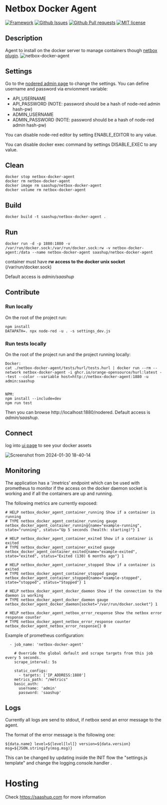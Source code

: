 # Netbox Docker Agent

[![Framework](https://img.shields.io/badge/framework-nodered-aa4444?logo=data%3Aimage%2Fpng%3Bbase64%2CiVBORw0KGgoAAAANSUhEUgAAAOEAAADhCAMAAAAJbSJIAAAAllBMVEWPAAD%2F%2F%2F%2BHAACMAACKAADo2dmFAACycnLm1dX79PTWrq6ZNDSeOjqnWVnw5ubInp7WtbWUGxvPq6u4f3%2B6hIS0d3fCkpLLpKTav7%2Ft4OCtZmbHm5ukUFCQCgqyZmaZKyvjyMi2b2%2Fjx8fcu7ulR0fGj4%2B8iIioTk7AhISYISHq0dGYLS2VGBiuW1usZWV9AACfPz%2BXExNKj0VlAAAKtklEQVR4nO2d53riOhCGZUkYTLKGnAQSrxO6lxJIwv3f3LE0kiwbV9Iwz3y%2FNi5Cr8qMyshLCAqFQqFQKBQKhUKhUCgUCoVCoVAoFAqFQqFQKBQKhUKhUCgUCoVCoVAoFAqFQqFQKBQKhUKhUCgUCoVCoVAoFAqFQqFQKBQKhUKhUCgUSohxVinOfjuXnxB%2FfvKdCvnLFf%2FtfJ6vZRUeqN%2FWWmS7eoCOM6O%2FndezRPt1AR0nbGNDZdP6gI5z99vZPUN8ILM%2BPPwp1QH6atTCSqQ9kfMFrXIWdNfWnkg9kfOHSjPJQ%2FGc3zJCxil9l4T%2FrpGQUTIPlx1w9VdIyNjcdoPXR8jXQcoLXB0h3WT83LUR0ijrya%2BMkM812Gwwur1CW8ruAM%2FbEMqZC4SVY5U2EdKZBOzsJRWMVXaUVymAsc9v576G2EQC%2Bi%2FQMKFunM6gQmB7o1%2BYIrLKws9mCnz8rbmctTpl%2BmG4WJxMon65wu7W7mQc7Ghomhsf1wfc%2FPjUgm4q11dieQMrY0dpWTzrCqu5iOE4%2FZ8HfKqZtQ7RbVLN6Od20%2BVZ%2F19QUKOfB6y%2F%2FrBTRBzMTC%2FdNzmJFoFfqmC5IT8OyA61AeMeJJn4h2yjzjprfRit1C9YUQ6Tg2BYLvB%2BQVwBzJ0AYL8NXi3WVmZ36FY4C3cuqV7Y3bwD9Rm0BJCtZXb31SNK6ax7HWMxji1ZTmLPUDeVD9L0VNBZbA5iQPoDWfykziYU6gxWl7%2FV8ilC0Vj7K3bZjJ8lFDU5umjGhoTBYrYLTsZ4fvc3%2FFxNNSSMwKuQ6SRc2qDB5W4LNiQcKxAmloFf5v2EMiQXWo2KsPpBRZjCYJQczLA9uLnMamQfMnvrqtwxIsc%2B3ZOhKH8106bJhY5yZEPz1vu7Mu2nCwmxPW2KjN7qgU7prhlj%2B5tyvZJvca78UTm2cinHkIvA1CpNPLwtzCFj3Z1X5G%2BMTV5WtqVzdFf5w4kmBQT8oBLZFbhGtq%2B5zf8dE5YGE8RBYQmzo7Kqfq69Yds66yRST9%2BAaCqgSlHJjzMyU091czpT%2FUCN79kCZ%2FuwcEhm5C8%2FykuX6dWQp232QbW4Wk%2Fet8QxcPJ6W66bl0o7Z7aivAFJj%2BIoGOLwpvwnPuCxE4%2F0RaoIMaiTBF2b5r5cx5bfvAS7%2FKFbkQpzZVMaXubIQYodF0mrXoyet4SKnQzmyitv1esIQ%2FHc7kIHDlKMj2yr5fnBUz%2BMNiP519%2BahL1LJhQ2NXQKdCWEcTbZON%2F5XQ2hYJwMcyCviFD0R7LaLIIrJiRyjszI9PDvsT9cLq%2BSUEoEdnNO3xt5i1YRKlFJOK%2F05LDP18rIRVinYxWBDPRVlkQbQ4jVLNur2N9SyyGHC13SKlOjGOleCwFNYEMtfbSSkPDaW%2BmTFvZCKTqvtZDQu20roBiSz%2Fu9cs3Cw8Xv1ZVKbASUq918KBQKhUJ9n6qDAVsu0rl2NYofb6WQsP1CwvYLCZvJ1ya696XJfkpfS9h1lZt9%2F9JkP6WvJbzXiwjulyZbJq9qfcoQdl0ts3H37CaqVykjHUHRiNB%2Fd21Rsp8Mkt3DXvqukcj5Q%2Fw0TV5k%2B7%2BDk21HQ2iKP4lwsrd6aK28Lucf5xCebKQwzuY6q0UbSWIVfHwa6Ji8eEJolhm5Dob8Y71fO8uQ3WaEbg4AIyoqo5d3VxHmHarlmQ%2F5GMJwq0N02VY17c2dusTI9rZudr3mhN6r%2BSE79Iaq00ZTc1glFZsjCB%2BTTNsvpkIdLEvj63iwZI%2FAl6GE7F%2FtqLmzCAWG3N5lH5NYfz4gq%2FoktOMFcAJspT%2Fh8qYJ43vwrZAb8eJkpY61pQ7T2bbUHFxkZv98JN7n%2FzXI63mEYAb0D3Xg6Cw10UOyv%2FCZefpoCJ1HLusA%2FvA30Gm5VSX5hGt96YcJH3UiU1mlc30XCJNznOJ2ivBB31nyNEABIaG6s54Ser1BNI4GJ%2BG6wSCKRIDiKaG3CMfjqF%2Fe0tOEkBVmOn%2BWcBU7iZdcQvib8GRQlU9ItLHJEnrRlnLOOKf7jc3YeZaX6cTPEsL3BES4wXrhFCtDGBhjkksYiG2YfEI4HG4duD0llN1cG5sM4c46js33Sb940maMkV2acLc3bzA%2Bqk9ISgktnRDChVUxIQuhDwQ5hOkYbMZ1pXROnLIm3KU2g2gxYoZwl85mE8IO%2FKLpFDmEshZUX00ReuB8GOVqcMZUMq9wnVPK04T6Da6O4NFhTcK53ZBObWkZocfsrOURjiGeHoxNihDi7Pl8F%2FRGtsmCgFU27Qe9SHlgRage2wTBUpaCGUwUEOqihC8KUPOwJGTGHz5bo5YTQji9kxyUyyP05TPHLGEAVgrKGWL%2BYdgBwR2QeX9vEUJCcJbCgx8u2o2XhOxtEIZhdIC%2B6yYVDuPH5Itmj8mLZxFCxI00RzbhJtU3DsZjKQ5VroFlaWQ67MZOvSgi%2FV41ZxEQDP%2B0h5f2CDnVms8ldG5k9jtpQhnEYUIiwLWKGCSIsWLquu0tZCno4zDq5LZ8t2ukz3XfpxniDmC3568n3InxvDiUZhFCVTF9Qgn%2BJIGuqY9TQm%2BftORY0K7Fv8Lky3ruLJ%2BQHCdW6CUQcjNZHXyaEGxZbPksQnDCL6Zop%2FJHe%2BozCUw7ApsQcn18kToSc8OKO9P8VitV33lhLLGdTbyFIiy1pY62C8QmBKd3Z56%2BkQn1tBnUMxabMGfuWkrINrtYs6X6HghP29KvJYQXefSQJdwmhLKaZyeD5hqEY9fsDL3brdQk8gStsnsOYR1%2FKCWHd8dbkhDKgt%2Bbp1%2Fr1iG1V1fkes%2Fpob2sx4da3uu7TQh36VeLCa1TGaofwh%2B6bMCMCMMD%2FdAc6LEIU%2B2wXBlCZdb0DKEJIWQnOU5XSGgF5AKht5U%2FqvMLwz9xpA5sqZ6R2YTTlH9pQqhmCPrHsoT90f39Qz6hL49c88TaFhN6mTp0nlNjxdD4%2F0Xi6NKEYJGtYX4DwpXu5bmEB8r4XT6hOsKZeNNiwuQwpiKEyRV830nVqCwqNaZRVQWDVCBcUvtOrOIjfM0IV4VzfGh59veYbMIhzC3M3%2FoLQIoQKpWtBKIH95jEVUHHci41hmJRI%2B8p2EQVwrw40MKJvmW0E0KuR6Zv8JexTqJ4U4T30noFgxcY6m%2BtlA2h1%2BnDUHMV7lRR99KEqlIZ%2BTuawxRCLdvBAI7wj%2B5f%2FckZHs0EvDqwSrfx%2BOzPMW5a%2BV8sC2ahNNps3e%2Bp5gV5uRGLJcEimkKiSfSBIvR6A%2BtDTExN3hix20qyIqwjF8U0T11TH9UyRXtQKaiJMNfWRf2KvK5Lxb0Xd9TaF9GLmbmHon0zr2TcVWUAB4aZO3B6yawzJUEYuXkHaknHTv10VZ9YaxDpOoxRbB9OjQnxku890NGzwr2HQkqdBeUsb9vNXtXXZkAlyQfNVvVFRWYOJVt1mBz3dPUzQ3mRJt1jTExNMyu23F9RNf0fOV1IiN6rJLZ6QYBRMsrth75rfcxat%2BMFEenQmNC6a0vY0n%2BZj2NzSg7Z9S5D%2BN88mdK8mdsPcoZjveSHz3F%2F4GQdpTM7%2FENU8n1IaK6LxetPtvGImrzOixYUvb%2FWbMpMe73%2BKP7zyQmsu7ZECQ7n6WtRzv%2BtcMb%2BoT3Yylxu9sbPCPfx2y8kbL%2BQsP1CwvYLCduv6yf8H6gkze7yS1oWAAAAAElFTkSuQmCC)](https://nodered.org/)
[![Github Issues](http://img.shields.io/github/issues/SaaShup/netbox-docker-agent?color=blue)](https://github.com/SaaShup/netbox-docker-agent/issues)
[![Github Pull requests](https://img.shields.io/github/issues-pr/SaaShup/netbox-docker-agent?color=green)](https://github.com/SaaShup/netbox-docker-agent/pulls)
[![MIT license](http://img.shields.io/badge/license-MIT-brightgreen.svg)](http://opensource.org/licenses/MIT)

## Description

Agent to install on the docker server to manage containers though [netbox plugin](https://github.com/SaaShup/netbox-docker-plugin).
![netbox-docker-agent](https://github.com/SaaShup/netbox-docker-agent/assets/17571692/06f81159-1830-45d2-9cd0-b4a949ab086e)


## Settings

Go to the [nodered admin page](http://localhost:1880/nodered) to change the settings.
You can define username and password via envionment variable:
- API_USERNAME 
- API_PASSWORD (NOTE: password should be a hash of node-red admin hash-pw)
- ADMIN_USERNAME
- ADMIN_PASSWORD (NOTE: password should be a hash of node-red admin hash-pw)

You can disable node-red editor by setting ENABLE_EDITOR to any value.

You can disable docker exec command by settings DISABLE_EXEC to any value.

## Clean
```
docker stop netbox-docker-agent
docker rm netbox-docker-agent
docker image rm saashup/netbox-docker-agent
docker volume rm netbox-docker-agent
```
## Build
```
docker build -t saashup/netbox-docker-agent .
```
## Run
```
docker run -d -p 1880:1880 -v /var/run/docker.sock:/var/run/docker.sock:rw -v netbox-docker-agent:/data --name netbox-docker-agent saashup/netbox-docker-agent
```
container must have **rw access to the docker unix socket** (/var/run/docker.sock)

Default access is *admin/saashup*

## Contribute

### Run locally

On the root of the project run:

```
npm install
DATAPATH=. npx node-red -u . -s settings_dev.js
```

### Run tests locally

On the root of the project run and the project running locally:

```
Docker:
cat ./netbox-docker-agent/tests/hurl/tests.hurl | docker run --rm --network netbox-docker-agent -i ghcr.io/orange-opensource/hurl:latest --test --color --variable host=http://netbox-docker-agent:1880 -u admin:saashup


NPM:
npm install --include=dev
npm run test
```

Then you can browse http://localhost:1880/nodered. Default access is *admin/saashup*.

## Connect

log into [ui page](http://localhost:1880) to see your docker assets

![Screenshot from 2024-01-30 18-40-14](https://github.com/SaaShup/netbox-docker-agent/assets/17571692/2437410b-734d-4601-bbd1-745041e08529)

## Monitoring
The application has a '/metrics' endpoint which can be used with prometheus to monitor if the access on the docker daemon socket is working and if all the containers are up and running.

The following metrics are currently exposed:

```
# HELP netbox_docker_agent_container_running Show if a container is running
# TYPE netbox_docker_agent_container_running gauge
netbox_docker_agent_container_running{name="example-running", state="running", status="Up 5 seconds (health: starting)"} 1

# HELP netbox_docker_agent_container_exited Show if a container is exited
# TYPE netbox_docker_agent_container_exited gauge
netbox_docker_agent_container_exited{name="example-exited", state="exited", status="Exited (130) 6 months ago"} 1

# HELP netbox_docker_agent_container_stopped Show if a container is exited
# TYPE netbox_docker_agent_container_stopped gauge
netbox_docker_agent_container_stopped{name="example-stopped", state="stopped", status="Stopped"} 1

# HELP netbox_docker_agent_docker_daemon Show if the connection to the daemon is working
# TYPE netbox_docker_agent_docker_daemon gauge
netbox_docker_agent_docker_daemon{socket="/var/run/docker.socket"} 1

# HELP netbox_docker_agent_netbox_error_response Show the netbox error response counter
# TYPE netbox_docker_agent_netbox_error_response counter
netbox_docker_agent_netbox_error_response{} 0
```

Example of prometheus configuration:

```
  - job_name: 'netbox-docker-agent'

    # Override the global default and scrape targets from this job every 5 seconds.
    scrape_interval: 5s

    static_configs:
      - targets: ['IP_ADDRESS:1880']
    metrics_path: "/metrics"
    basic_auth:
      username: 'admin'
      password: 'saashup'
```

## Logs
Currently all logs are send to stdout, if netbox send an error message to the agent.

The format of the error message is the following one:
```
${data.name} level=${level[lvl]} version=${data.version} msg=${JSON.stringify(msg.msg)}
```

This can be changed by updating inside the INIT flow the "settings.js template" and change the logging.console.handler .

# Hosting
Check https://saashup.com for more information

